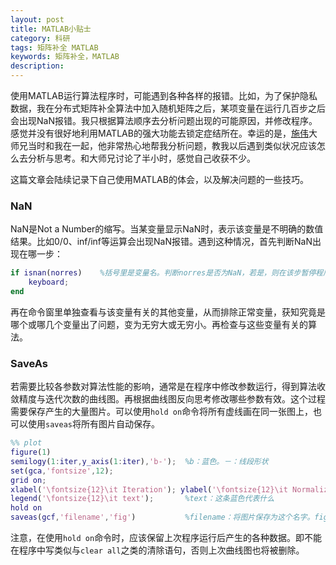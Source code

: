 ```yaml
---
layout: post
title: MATLAB小贴士
category: 科研
tags: 矩阵补全 MATLAB
keywords: 矩阵补全，MATLAB
description: 
---
```


使用MATLAB运行算法程序时，可能遇到各种各样的报错。比如，为了保护隐私数据，我在分布式矩阵补全算法中加入随机矩阵之后，某项变量在运行几百步之后会出现NaN报错。我只根据算法顺序去分析问题出现的可能原因，并修改程序。感觉并没有很好地利用MATLAB的强大功能去锁定症结所在。幸运的是，[施伟](http://home.ustc.edu.cn/~shiwei00/index.html)大师兄当时和我在一起，他非常热心地帮我分析问题，教我以后遇到类似状况应该怎么去分析与思考。和大师兄讨论了半小时，感觉自己收获不少。

这篇文章会陆续记录下自己使用MATLAB的体会，以及解决问题的一些技巧。


### NaN
NaN是Not a Number的缩写。当某变量显示NaN时，表示该变量是不明确的数值结果。比如0/0、inf/inf等运算会出现NaN报错。遇到这种情况，首先判断NaN出现在哪一步：

```matlab
if isnan(norres)    %括号里是变量名。判断norres是否为NaN，若是，则在该步暂停程序。
    keyboard;
end
```
再在命令窗里单独查看与该变量有关的其他变量，从而排除正常变量，获知究竟是哪个或哪几个变量出了问题，变为无穷大或无穷小。再检查与这些变量有关的算法。


### SaveAs
若需要比较各参数对算法性能的影响，通常是在程序中修改参数运行，得到算法收敛精度与迭代次数的曲线图。再根据曲线图反向思考修改哪些参数有效。这个过程需要保存产生的大量图片。可以使用`hold on`命令将所有虚线画在同一张图上，也可以使用`saveas`将所有图片自动保存。

```matlab
%% plot
figure(1)
semilogy(1:iter,y_axis(1:iter),'b-');  %b：蓝色。－：线段形状
set(gca,'fontsize',12);
grid on;
xlabel('\fontsize{12}\it Iteration'); ylabel('\fontsize{12}\it Normalized residual');
legend('\fontsize{12}\it text');       %text：这条蓝色代表什么
hold on
saveas(gcf,'filename','fig')           %filename：将图片保存为这个名字。fig：保存为fig格式
```

注意，在使用`hold on`命令时，应该保留上次程序运行后产生的各种数据。即不能在程序中写类似与`clear all`之类的清除语句，否则上次曲线图也将被删除。
